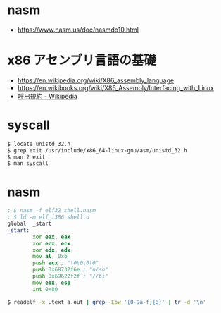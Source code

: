 # nasm
- https://www.nasm.us/doc/nasmdo10.html
# x86 アセンブリ言語の基礎
- https://en.wikipedia.org/wiki/X86_assembly_language
- https://en.wikibooks.org/wiki/X86_Assembly/Interfacing_with_Linux
- [呼出規約 - Wikipedia](https://ja.wikipedia.org/wiki/%E5%91%BC%E5%87%BA%E8%A6%8F%E7%B4%84#cdecl)
# syscall
```bash
$ locate unistd_32.h
$ grep exit /usr/include/x86_64-linux-gnu/asm/unistd_32.h
$ man 2 exit
$ man syscall
```
# nasm
```asm
; $ nasm -f elf32 shell.nasm
; $ ld -m elf_i386 shell.o
global  _start
_start:
        xor eax, eax
        xor ecx, ecx
        xor edx, edx
        mov al, 0xb
        push ecx ; "\0\0\0\0"
        push 0x68732f6e ; "n/sh"
        push 0x69622f2f ; "//bi"
        mov ebx, esp
        int 0x80
```

```bash
$ readelf -x .text a.out | grep -Eow '[0-9a-f]{8}' | tr -d '\n'
```
